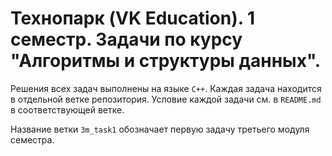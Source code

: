 # Технопарк (VK Education). 1 семестр. Задачи по курсу "Алгоритмы и структуры данных".

Решения всех задач выполнены на языке `C++`. Каждая задача находится в отдельной ветке репозитория. Условие каждой задачи см. в `README.md` в соответствующей ветке.

Название ветки `3m_task1` обозначает первую задачу третьего модуля семестра.
